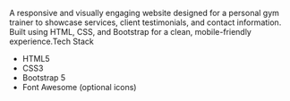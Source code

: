 A responsive and visually engaging website designed for a personal gym trainer to showcase services, client testimonials, and contact information. Built using HTML, CSS, and Bootstrap for a clean, mobile-friendly experience.Tech Stack
- HTML5
- CSS3
- Bootstrap 5
- Font Awesome (optional icons)
